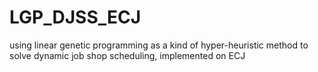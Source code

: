 # LGP_DJSS_ECJ
using linear genetic programming as a kind of hyper-heuristic method to solve dynamic job shop scheduling, implemented on ECJ
